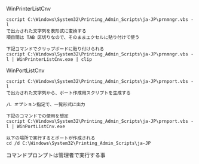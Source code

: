 
WinPrinterListCnv 

    cscript C:\Windows\System32\Printing_Admin_Scripts\ja-JP\prnmngr.vbs -l
    で出力された文字列を表形式に変換する
    項目間は TAB 区切りなので、そのままエクセルに貼り付けて使う

    下記コマンドでクリップボードに貼り付けられる
    cscript C:\Windows\System32\Printing_Admin_Scripts\ja-JP\prnmngr.vbs -l | WinPrinterListCnv.exe | clip


WinPortListCnv

    cscript C:\Windows\System32\Printing_Admin_Scripts\ja-JP\prnport.vbs -l
    で出力された文字列から、ポート作成用スクリプトを生成する

    /L オプション指定で、一覧形式に出力

    下記のコマンドでの使用を想定
    cscript C:\Windows\System32\Printing_Admin_Scripts\ja-JP\prnport.vbs -l | WinPortListCnv.exe
    
    以下の場所で実行するとポートが作成される
    cd /d C:\Windows\System32\Printing_Admin_Scripts\ja-JP

コマンドプロンプトは管理者で実行する事
